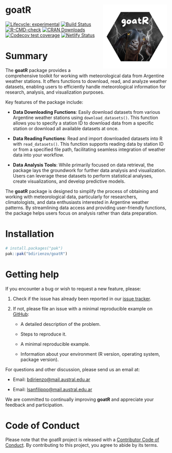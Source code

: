 
<!-- README.md is generated from README.Rmd. Please edit that file -->

# goatR <a href="goatR"><img src="dev/images/GOATR.png" alt="goatR logo" align="right" style="float: right; margin-left: 10px;" width="200"/></a>

<!-- badges: start -->

[![Lifecycle:
experimental](https://img.shields.io/badge/lifecycle-experimental-orange.svg)](https://lifecycle.r-lib.org/articles/stages.html#experimental)
[![Build
Status](https://github.com/bdirienzo/goatR/actions)](https://github.com/bdirienzo/goatR/actions/workflows/R-CMD-check.yaml/badge.svg)
[![R-CMD-check](https://github.com/bdirienzo/goatR/actions/workflows/R-CMD-check.yaml/badge.svg)](https://github.com/bdirienzo/goatR/actions/workflows/R-CMD-check.yaml)
[![CRAN
Downloads](https://cran.r-project.org/package=goatR)](https://cranlogs.r-pkg.org/badges/grand-total/goatR)
[![Codecov test
coverage](https://codecov.io/gh/bdirienzo/goatR/graph/badge.svg)](https://app.codecov.io/gh/bdirienzo/goatR)
[![Netlify
Status](https://api.netlify.com/api/v1/badges/aac096d2-9071-4b1e-bff6-70804a0b94d0/deploy-status)](https://app.netlify.com/sites/goatr/deploys)
<!-- badges: end -->

# Summary

The **goatR** package provides a comprehensive toolkit for working with
meteorological data from Argentine weather stations. It offers functions
to download, read, and analyze weather datasets, enabling users to
efficiently handle meteorological information for research, analysis,
and visualization purposes.

Key features of the package include:

- **Data Downloading Functions**: Easily download datasets from various
  Argentine weather stations using `download_datasets()`. This function
  allows you to specify a station ID to download data from a specific
  station or download all available datasets at once.

- **Data Reading Functions**: Read and import downloaded datasets into R
  with `read_datasets()`. This function supports reading data by station
  ID or from a specified file path, facilitating seamless integration of
  weather data into your workflow.

- **Data Analysis Tools**: While primarily focused on data retrieval,
  the package lays the groundwork for further data analysis and
  visualization. Users can leverage these datasets to perform
  statistical analyses, create visualizations, and develop predictive
  models.

The **goatR** package is designed to simplify the process of obtaining
and working with meteorological data, particularly for researchers,
climatologists, and data enthusiasts interested in Argentine weather
patterns. By streamlining data access and providing user-friendly
functions, the package helps users focus on analysis rather than data
preparation.

# Installation

``` r
# install.packages("pak")
pak::pak("bdirienzo/goatR")
```

# Getting help

If you encounter a bug or wish to request a new feature, please:

1.  Check if the issue has already been reported in our [issue
    tracker](https://github.com/bdirienzo/goatR/issues).

2.  If not, please file an issue with a minimal reproducible example on
    [GitHub](https://github.com/bdirienzo/goatR/issues):

    - A detailed description of the problem.

    - Steps to reproduce it.

    - A minimal reproducible example.

    - Information about your environment (R version, operating system,
      package version).

For questions and other discussion, please send us an email at:

- Email: <bdirienzo@mail.austral.edu.ar>

- Email: <lsanfilippo@mail.austral.edu.ar>

We are committed to continually improving **goatR** and appreciate your
feedback and participation.

# Code of Conduct

Please note that the goatR project is released with a [Contributor Code
of
Conduct](https://contributor-covenant.org/version/2/1/CODE_OF_CONDUCT.html).
By contributing to this project, you agree to abide by its terms.
